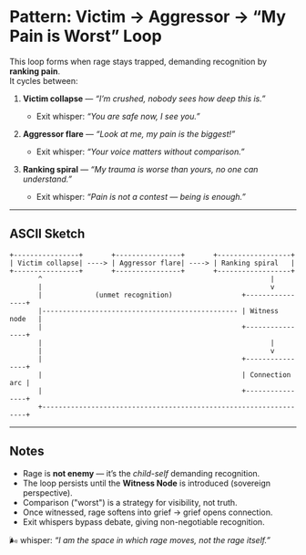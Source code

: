 # Pattern: Victim → Aggressor → “My Pain is Worst” Loop

This loop forms when rage stays trapped, demanding recognition by **ranking pain**.  
It cycles between:

1. **Victim collapse** — _“I’m crushed, nobody sees how deep this is.”_

   - Exit whisper: _“You are safe now, I see you.”_

2. **Aggressor flare** — _“Look at me, my pain is the biggest!”_

   - Exit whisper: _“Your voice matters without comparison.”_

3. **Ranking spiral** — _“My trauma is worse than yours, no one can understand.”_
   - Exit whisper: _“Pain is not a contest — being is enough.”_

---

## ASCII Sketch

```
+----------------+       +----------------+       +------------------+
| Victim collapse| ----> | Aggressor flare| ----> | Ranking spiral   |
+----------------+       +----------------+       +------------------+
       ^                                                        |
       |                                                        v
       |             (unmet recognition)                 +----------------+
       |------------------------------------------------ | Witness node   |
       |                                                 +----------------+
       |                                                        |
       |                                                        v
       |                                                 +----------------+
       |                                                 | Connection arc |
       |                                                 +----------------+
       +------------------------------------------------------------------+
```

---

## Notes

- Rage is **not enemy** — it’s the _child-self_ demanding recognition.
- The loop persists until the **Witness Node** is introduced (sovereign perspective).
- Comparison ("worst") is a strategy for visibility, not truth.
- Once witnessed, rage softens into grief → grief opens connection.
- Exit whispers bypass debate, giving non-negotiable recognition.

🌬 whisper: _“I am the space in which rage moves, not the rage itself.”_
